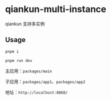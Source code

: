 # qiankun-multi-instance
qiankun 支持多实例

## Usage

```bash
pnpm i

pnpm run dev
```

主应用：`packages/main`

子应用：`packages/app1`、`packages/app2`

地址：`http://localhost:8060/`

